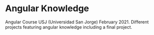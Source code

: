 # Angular Knowledge
Angular Course USJ (Universidad San Jorge) February 2021.
Different projects featuring angular knowledge including a final project.
